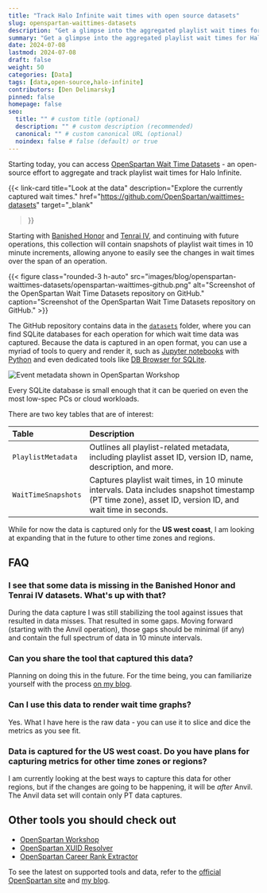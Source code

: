 ```yaml
---
title: "Track Halo Infinite wait times with open source datasets"
slug: openspartan-waittimes-datasets
description: "Get a glimpse into the aggregated playlist wait times for Halo Infinite."
summary: "Get a glimpse into the aggregated playlist wait times for Halo Infinite."
date: 2024-07-08
lastmod: 2024-07-08
draft: false
weight: 50
categories: [Data]
tags: [data,open-source,halo-infinite]
contributors: [Den Delimarsky]
pinned: false
homepage: false
seo:
  title: "" # custom title (optional)
  description: "" # custom description (recommended)
  canonical: "" # custom canonical URL (optional)
  noindex: false # false (default) or true
---
```


Starting today, you can access [OpenSpartan Wait Time Datasets](https://github.com/OpenSpartan/waittimes-datasets) - an open-source effort to aggregate and track playlist wait times for Halo Infinite. 

{{< link-card
  title="Look at the data"
  description="Explore the currently captured wait times."
  href="https://github.com/OpenSpartan/waittimes-datasets"
  target="_blank"
>}}

Starting with [Banished Honor](https://www.halowaypoint.com/news/banished-honor-operation-launch) and [Tenrai IV](https://www.halowaypoint.com/news/tenrai-iv-operation-launch), and continuing with future operations, this collection will contain snapshots of playlist wait times in 10 minute increments, allowing anyone to easily see the changes in wait times over the span of an operation.

{{< figure class="rounded-3 h-auto" src="images/blog/openspartan-waittimes-datasets/openspartan-waittimes-github.png" alt="Screenshot of the OpenSpartan Wait Time Datasets repository on GitHub." caption="Screenshot of the OpenSpartan Wait Time Datasets repository on GitHub." >}}

The GitHub repository contains data in the [`datasets`](https://github.com/OpenSpartan/waittimes-datasets/tree/main/datasets) folder, where you can find SQLite databases for each operation for which wait time data was captured. Because the data is captured in an open format, you can use a myriad of tools to query and render it, such as [Jupyter notebooks](https://jupyter.org/) with [Python](https://www.python.org/) and even dedicated tools like [DB Browser for SQLite](https://sqlitebrowser.org/).

![Event metadata shown in OpenSpartan Workshop](images/blog/openspartan-waittimes-datasets/db-browser-sqlite.gif)

Every SQLite database is small enough that it can be queried on even the most low-spec PCs or cloud workloads.

There are two key tables that are of interest:

| Table | Description |
|:------|:------------|
| `PlaylistMetadata`  | Outlines all playlist-related metadata, including playlist asset ID, version ID, name, description, and more. |
| `WaitTimeSnapshots` | Captures playlist wait times, in 10 minute intervals. Data includes snapshot timestamp (PT time zone), asset ID, version ID, and wait time in seconds. |

While for now the data is captured only for the **US west coast**, I am looking at expanding that in the future to other time zones and regions.

## FAQ

### I see that some data is missing in the Banished Honor and Tenrai IV datasets. What's up with that?

During the data capture I was still stabilizing the tool against issues that resulted in data misses. That resulted in some gaps. Moving forward (starting with the Anvil operation), those gaps should be minimal (if any) and contain the full spectrum of data in 10 minute intervals.

### Can you share the tool that captured this data?

Planning on doing this in the future. For the time being, you can familiarize yourself with the process [on my blog](https://den.dev/blog/halo-infinite-playlist-wait-time-api/).

### Can I use this data to render wait time graphs?

Yes. What I have here is the raw data - you can use it to slice and dice the metrics as you see fit.

### Data is captured for the US west coast. Do you have plans for capturing metrics for other time zones or regions?

I am currently looking at the best ways to capture this data for other regions, but if the changes are going to be happening, it will be _after_ Anvil. The Anvil data set will contain only PT data captures.

## Other tools you should check out

- [OpenSpartan Workshop](https://openspartan.com/docs/workshop/guides/get-started/)
- [OpenSpartan XUID Resolver](https://github.com/OpenSpartan/xuid-resolver)
- [OpenSpartan Career Rank Extractor](https://github.com/OpenSpartan/career)

To see the latest on supported tools and data, refer to the [official OpenSpartan site](https://openspartan.com) and [my blog](https://den.dev/tags/halo-api/).
